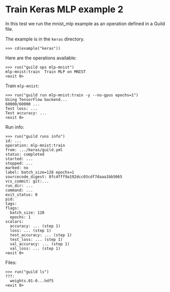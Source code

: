 # Train Keras MLP example 2

In this test we run the mnist_mlp example as an operation defined in a
Guild file.

The example is in the `keras` directory.

    >>> cd(example("keras"))

Here are the operations available:

    >>> run("guild ops mlp-mnist")
    mlp-mnist:train  Train MLP on MNIST
    <exit 0>

Train `mlp-mnist`:

    >>> run("guild run mlp-mnist:train -y --no-gpus epochs=1")
    Using TensorFlow backend...
    60000/60000 ...
    Test loss: ...
    Test accuracy: ...
    <exit 0>

Run info:

    >>> run("guild runs info")
    id: ...
    operation: mlp-mnist:train
    from: .../keras/guild.yml
    status: completed
    started: ...
    stopped: ...
    marked: no
    label: batch_size=128 epochs=1
    sourcecode_digest: 8fc4fff9a192dcc03cdf7daaa1bb5065
    vcs_commit: git:...
    run_dir: ...
    command: ...
    exit_status: 0
    pid:
    tags:
    flags:
      batch_size: 128
      epochs: 1
    scalars:
      accuracy: ... (step 1)
      loss: ... (step 1)
      test_accuracy: ... (step 1)
      test_loss: ... (step 1)
      val_accuracy: ... (step 1)
      val_loss: ... (step 1)
    <exit 0>

Files:

    >>> run("guild ls")
    ???:
      weights.01-0...hdf5
    <exit 0>
